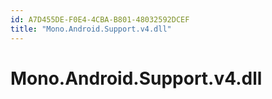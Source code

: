```yaml
---
id: A7D455DE-F0E4-4CBA-B801-48032592DCEF
title: "Mono.Android.Support.v4.dll"
---
```


# Mono.Android.Support.v4.dll
